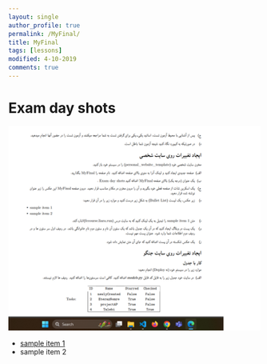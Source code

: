 ```yaml
---
layout: single
author_profile: true
permalink: /MyFinal/
title: MyFinal
tags: [lessons]
modified: 4-10-2019
comments: true
---
```


# Exam day shots

![photo](./assets/images/10.png)

- [sample item 1](http://fccourse.liara.run)
- sample item 2